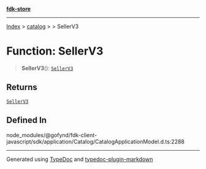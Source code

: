 [**fdk-store**](../../../README.md)
***

[Index](../../../API.md) > [catalog](../../README.md) > [<internal>](../README.md) > SellerV3

# Function: SellerV3

> **SellerV3**(): [`SellerV3`](../type-aliases/type-alias.SellerV3.md)

## Returns

[`SellerV3`](../type-aliases/type-alias.SellerV3.md)

## Defined In

node\_modules/@gofynd/fdk-client-javascript/sdk/application/Catalog/CatalogApplicationModel.d.ts:2288

***
Generated using [TypeDoc](https://typedoc.org/) and [typedoc-plugin-markdown](https://www.npmjs.com/package/typedoc-plugin-markdown)
